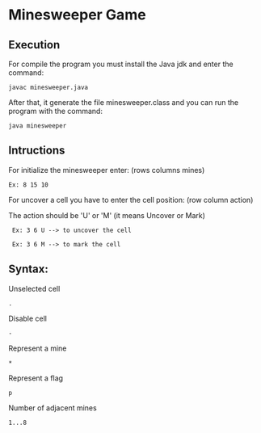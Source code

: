 # Minesweeper Game

## Execution

For compile the program you must install the Java jdk and enter the command:
    
    javac minesweeper.java
    
After that, it generate the file minesweeper.class and you can run the program with the command:

    java minesweeper

## Intructions

For initialize the minesweeper enter: (rows columns mines)

    Ex: 8 15 10

For uncover a cell you have to enter the cell position: (row column action)

The action should be 'U' or 'M' (it means Uncover or Mark)

     Ex: 3 6 U --> to uncover the cell
     
     Ex: 3 6 M --> to mark the cell  

## Syntax:
Unselected cell
    
    .
    
Disable cell

    -
    
Represent a mine

    *
    
Represent a flag

    p
    
Number of adjacent mines
    
    1...8
